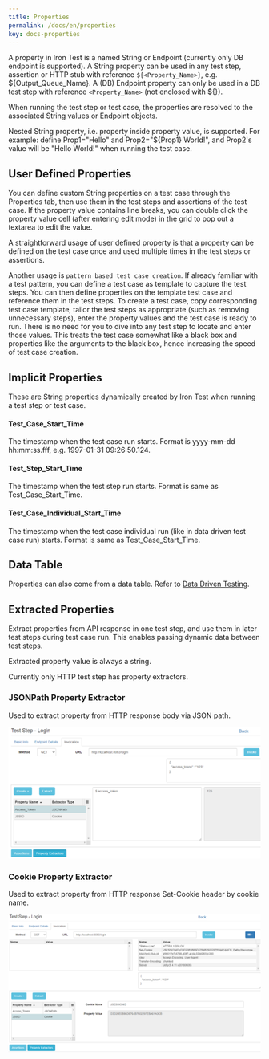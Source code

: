 ```yaml
---
title: Properties
permalink: /docs/en/properties
key: docs-properties
---
```

A property in Iron Test is a named String or Endpoint (currently only DB endpoint is supported). A String property can be used in any test step, assertion or HTTP stub with reference `${<Property_Name>}`, e.g. ${Output_Queue_Name}. A (DB) Endpoint property can only be used in a DB test step with reference `<Property_Name>` (not enclosed with ${}).

When running the test step or test case, the properties are resolved to the associated String values or Endpoint objects.

Nested String property, i.e. property inside property value, is supported. For example: define Prop1="Hello" and Prop2="${Prop1} World!", and Prop2's value will be "Hello World!" when running the test case.

## User Defined Properties
You can define custom String properties on a test case through the Properties tab, then use them in the test steps and assertions of the test case. If the property value contains line breaks, you can double click the property value cell (after entering edit mode) in the grid to pop out a textarea to edit the value.

A straightforward usage of user defined property is that a property can be defined on the test case once and used multiple times in the test steps or assertions.

Another usage is `pattern based test case creation`. If already familiar with a test pattern, you can define a test case as template to capture the test steps. You can then define properties on the template test case and reference them in the test steps. To create a test case, copy corresponding test case template, tailor the test steps as appropriate (such as removing unnecessary steps), enter the property values and the test case is ready to run. There is no need for you to dive into any test step to locate and enter those values. This treats the test case somewhat like a black box and properties like the arguments to the black box, hence increasing the speed of test case creation.

## Implicit Properties
These are String properties dynamically created by Iron Test when running a test step or test case.

#### Test_Case_Start_Time
The timestamp when the test case run starts. Format is yyyy-mm-dd hh:mm:ss.fff, e.g. 1997-01-31 09:26:50.124.

#### Test_Step_Start_Time
The timestamp when the test step run starts. Format is same as Test_Case_Start_Time.

#### Test_Case_Individual_Start_Time
The timestamp when the test case individual run (like in data driven test case run) starts. Format is same as Test_Case_Start_Time.

## Data Table
Properties can also come from a data table. Refer to [Data Driven Testing](https://github.com/zheng-wang/irontest/wiki/Data-Driven-Testing).

## Extracted Properties
Extract properties from API response in one test step, and use them in later test steps during test case run. This enables passing dynamic data between test steps.

Extracted property value is always a string.

Currently only HTTP test step has property extractors.

### JSONPath Property Extractor
Used to extract property from HTTP response body via JSON path.

![JSONPath Property Extractor](../../screenshots/properties/jsonpath-property-extractor.png)

### Cookie Property Extractor
Used to extract property from HTTP response Set-Cookie header by cookie name. 

![Cookie Property Extractor](../../screenshots/properties/cookie-property-extractor.png)